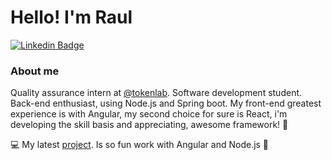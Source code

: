 # Hello! I'm Raul
[![Linkedin Badge](https://img.shields.io/badge/-LinkedIn-blue?style=flat-square&logo=Linkedin&logoColor=white&link=https://www.linkedin.com/in/raul-paes/)](https://www.linkedin.com/in/raul-paes/)

### About me
Quality assurance intern at [@tokenlab](https://www.tokenlab.com.br/pt/). 
Software development student. Back-end enthusiast, using Node.js and Spring boot. My front-end greatest experience is with Angular, my second choice for sure is React, i'm developing the skill basis and appreciating, awesome framework! 🤘

💻 My latest [project](https://calendar-frontend-7fvgjsxjz-rpjansma.vercel.app/#/). Is so fun work with Angular and Node.js 🥰
